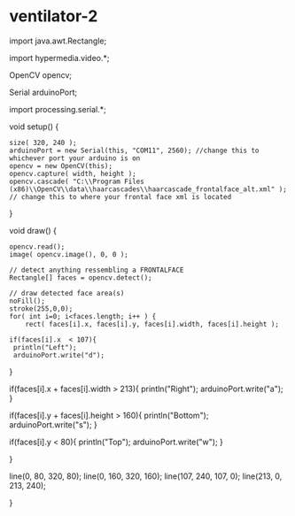 # ventilator-2
import java.awt.Rectangle;

import hypermedia.video.*;

OpenCV opencv;

Serial arduinoPort;

import processing.serial.*;  

void setup() {

    size( 320, 240 );
    arduinoPort = new Serial(this, "COM11", 2560); //change this to whichever port your arduino is on
    opencv = new OpenCV(this);
    opencv.capture( width, height );
    opencv.cascade( "C:\\Program Files (x86)\\OpenCV\\data\\haarcascades\\haarcascade_frontalface_alt.xml" );   // change this to where your frontal face xml is located
}

void draw() {
    
    opencv.read();
    image( opencv.image(), 0, 0 );
    
    // detect anything ressembling a FRONTALFACE
    Rectangle[] faces = opencv.detect();
    
    // draw detected face area(s)
    noFill();
    stroke(255,0,0);
    for( int i=0; i<faces.length; i++ ) {
        rect( faces[i].x, faces[i].y, faces[i].width, faces[i].height ); 
    
    if(faces[i].x  < 107){
     println("Left"); 
     arduinoPort.write("d");
   }
     
   if(faces[i].x + faces[i].width > 213){
    println("Right"); 
    arduinoPort.write("a");
   }
  
  if(faces[i].y + faces[i].height > 160){
    println("Bottom"); 
    arduinoPort.write("s");
   }

  if(faces[i].y < 80){
   println("Top"); 
   arduinoPort.write("w");
  }

  }
   
   line(0, 80, 320, 80);
   line(0, 160, 320, 160);
   line(107, 240, 107, 0);
   line(213, 0, 213, 240);  
   
}

